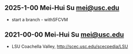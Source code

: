 ## 2025-1-00 Mei-Hui Su <mei@usc.edu>
* start a branch -  withSFCVM

## 2021-00-00 Mei-Hui Su <mei@usc.edu>
* LSU Coachella Valley, http://scec.usc.edu/scecpedia/LSU

